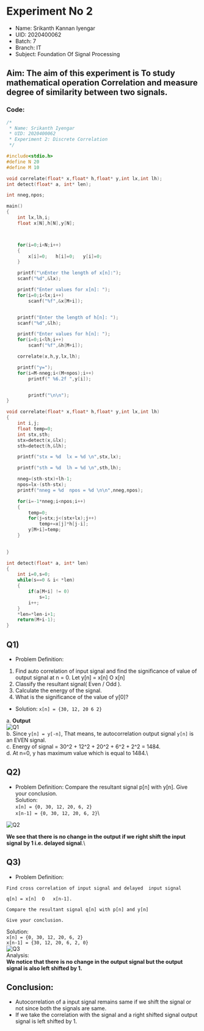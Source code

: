 # Experiment No 2
- Name: Srikanth Kannan Iyengar
- UID: 2020400062
- Batch: 7
- Branch: IT
- Subject: Foundation Of Signal Processing

## Aim: The aim of this experiment is To study mathematical operation  Correlation and measure degree of similarity between two signals.

### Code:
```c
/*
 * Name: Srikanth Iyengar
 * UID: 2020400062
 * Experiment 2: Discrete Correlation
 */

#include<stdio.h>
#define N 20
#define M 10

void correlate(float* x,float* h,float* y,int lx,int lh);
int detect(float* a, int* len);

int nneg,npos;

main()
{
	int lx,lh,i;
	float x[N],h[N],y[N];



	for(i=0;i<N;i++)
	{
		x[i]=0;   h[i]=0;   y[i]=0;
	}

	printf("\nEnter the length of x[n]:");
	scanf("%d",&lx);

	printf("Enter values for x[n]: ");
	for(i=0;i<lx;i++)
		scanf("%f",&x[M+i]);


	printf("Enter the length of h[n]: ");
	scanf("%d",&lh);

	printf("Enter values for h[n]: ");
	for(i=0;i<lh;i++)
		scanf("%f",&h[M+i]);

	correlate(x,h,y,lx,lh);

	printf("y=");
	for(i=M-nneg;i<(M+npos);i++)
		printf(" %6.2f ",y[i]);


        printf("\n\n");
}

void correlate(float* x,float* h,float* y,int lx,int lh)
{
	int i,j;
	float temp=0;
	int stx,sth;
	stx=detect(x,&lx);
	sth=detect(h,&lh);

	printf("stx = %d  lx = %d \n",stx,lx);

	printf("sth = %d  lh = %d \n",sth,lh);

	nneg=(sth-stx)+lh-1;
	npos=lx-(sth-stx);
	printf("nneg = %d  npos = %d \n\n",nneg,npos);

	for(i=-1*nneg;i<npos;i++)
	{
		temp=0;
		for(j=stx;j<(stx+lx);j++)
			temp+=x[j]*h[j-i];
		y[M+i]=temp;
	}

	
}

int detect(float* a, int* len)
{
	int i=0,s=0;
	while(s==0 & i< *len)
	{
		if(a[M+i] != 0)
			s=1;
		i++;
	}
	*len=*len-i+1;
	return(M+i-1);
}
```

## Q1)
- Problem Definition:
1. Find auto correlation of input signal and find the significance of value of output signal at n = 0. Let y[n] = x[n] O x[n]
2.  Classify the resultant signal( Even / Odd ).
3.  Calculate the energy of the signal.
4. What is the significance of the value of y[0]?
- Solution:
`x[n] = {30, 12, 20 6 2}`

a. **Output**\
![Q1](https://github.com/srikanth-iyengar/SPIT-ocw/tree/main/DSP/q1.png)\
b. Since `y[n] = y[-n]`, That means, te autocorrelation output signal `y[n]` is an EVEN signal.\
c. Energy of signal = 30^2 + 12^2 + 20^2 + 6^2 + 2^2 = 1484.\
d. At n=0, y has maximum value which is equal to 1484.\

## Q2)
- Problem Definition: Compare the resultant signal p[n] with y[n]. Give your conclusion.\
Solution:\
`x[n] = {0, 30, 12, 20, 6, 2}`\
`x[n-1] = {0, 30, 12, 20, 6, 2}`\


![Q2](https://github.com/srikanth-iyengar/SPIT-ocw/tree/main/DSP/q2.png)

**We see that there is no change in the output if we right shift the input signal by 1 i.e. delayed signal**.\

## Q3)
- Problem Definition:
```
Find cross correlation of input signal and delayed  input signal

q[n] = x[n]  O   x[n-1].

Compare the resultant signal q[n] with p[n] and y[n]                         

Give your conclusion.
 ```
 Solution:\
`x[n] = {0, 30, 12, 20, 6, 2}`\
`x[n-1] = {30, 12, 20, 6, 2, 0}`\
![Q3](https://github.com/srikanth-iyengar/SPIT-ocw/tree/main/DSP/q3.png)\
Analysis:\
**We notice that there is no change in the output signal but the output signal is also left shifted by 1.**
## Conclusion:
- Autocorrelation of a input signal remains same if we shift the signal or not since both the signals are same.
- If we take the correlation with the signal and a right shifted signal output signal is left shifted by 1.
